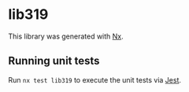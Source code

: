 # lib319

This library was generated with [Nx](https://nx.dev).

## Running unit tests

Run `nx test lib319` to execute the unit tests via [Jest](https://jestjs.io).
